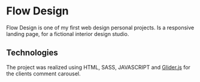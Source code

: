 # Flow Design 

Flow Design is one of my first web design personal projects. Is a responsive landing page, for a fictional interior design studio.   

## Technologies

The project was realized using HTML, SASS, JAVASCRIPT and [Glider.js](https://nickpiscitelli.github.io/Glider.js/) for the clients comment carousel. 

